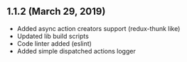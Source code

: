 ## 1.1.2 (March 29, 2019)

* Added async action creators support (redux-thunk like)
* Updated lib build scripts
* Code linter added (eslint)
* Added simple dispatched actions logger
